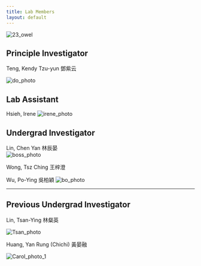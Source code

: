 ```yaml
---
title: Lab Members
layout: default
---
```



![23_owel](23_owel.jpg)<br/>

## Principle Investigator
Teng, Kendy Tzu-yun 鄧紫云

![do_photo](do_photo.jpg)<br/>

## Lab Assistant
Hsieh, Irene
![irene_photo](irene_photo.jpg)<br/>

## Undergrad Investigator 

Lin, Chen Yan 林辰晏<br/>
![boss_photo](boss_photo.jpg)<br/>

Wong, Tsz Ching 王梓澄 

Wu, Po-Ying 吳柏穎
![bo_photo](bo_photo.jpeg)<br/>

<hr>

## Previous Undergrad Investigator 

Lin, Tsan-Ying 林粲英 

![Tsan_photo](Tsan_photo.jpg)<br/>

Huang, Yan Rung (Chichi) 黃晏融 

![Carol_photo_1](Carol_photo_1.jpeg)<br/>

<br/><br/>
